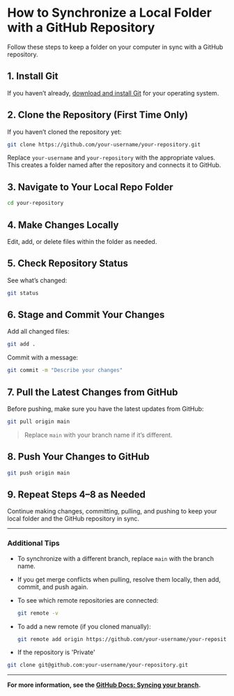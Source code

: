 # How to Synchronize a Local Folder with a GitHub Repository

Follow these steps to keep a folder on your computer in sync with a GitHub repository.

## 1. Install Git

If you haven’t already, [download and install Git](https://git-scm.com/downloads) for your operating system.

## 2. Clone the Repository (First Time Only)

If you haven’t cloned the repository yet:

```sh
git clone https://github.com/your-username/your-repository.git
```

Replace `your-username` and `your-repository` with the appropriate values. This creates a folder named after the repository and connects it to GitHub.

## 3. Navigate to Your Local Repo Folder

```sh
cd your-repository
```

## 4. Make Changes Locally

Edit, add, or delete files within the folder as needed.

## 5. Check Repository Status

See what’s changed:

```sh
git status
```

## 6. Stage and Commit Your Changes

Add all changed files:

```sh
git add .
```

Commit with a message:

```sh
git commit -m "Describe your changes"
```

## 7. Pull the Latest Changes from GitHub

Before pushing, make sure you have the latest updates from GitHub:

```sh
git pull origin main
```

> Replace `main` with your branch name if it’s different.

## 8. Push Your Changes to GitHub

```sh
git push origin main
```

## 9. Repeat Steps 4–8 as Needed

Continue making changes, committing, pulling, and pushing to keep your local folder and the GitHub repository in sync.

---

### Additional Tips

- To synchronize with a different branch, replace `main` with the branch name.
- If you get merge conflicts when pulling, resolve them locally, then add, commit, and push again.
- To see which remote repositories are connected:

  ```sh
  git remote -v
  ```

- To add a new remote (if you cloned manually):

  ```sh
  git remote add origin https://github.com/your-username/your-repository.git
  ```
- If the repository is 'Private'

```sh
git clone git@github.com:your-username/your-repository.git
```
---

**For more information, see the [GitHub Docs: Syncing your branch](https://docs.github.com/en/get-started/using-git/syncing-your-branch).**
